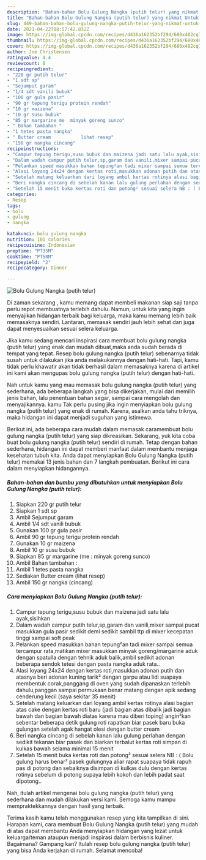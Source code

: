 ```yaml
---
description: "Bahan-bahan Bolu Gulung Nangka (putih telur) yang nikmat Untuk Jualan"
title: "Bahan-bahan Bolu Gulung Nangka (putih telur) yang nikmat Untuk Jualan"
slug: 449-bahan-bahan-bolu-gulung-nangka-putih-telur-yang-nikmat-untuk-jualan
date: 2021-04-22T08:57:42.832Z
image: https://img-global.cpcdn.com/recipes/d436a162352bf294/680x482cq70/bolu-gulung-nangka-putih-telur-foto-resep-utama.jpg
thumbnail: https://img-global.cpcdn.com/recipes/d436a162352bf294/680x482cq70/bolu-gulung-nangka-putih-telur-foto-resep-utama.jpg
cover: https://img-global.cpcdn.com/recipes/d436a162352bf294/680x482cq70/bolu-gulung-nangka-putih-telur-foto-resep-utama.jpg
author: Joe Christensen
ratingvalue: 4.4
reviewcount: 8
recipeingredient:
- "220 gr putih telur"
- "1 sdt sp"
- "Sejumput garam"
- "1/4 sdt vanili bubuk"
- "100 gr gula pasir"
- "90 gr tepung terigu protein rendah"
- "10 gr maizena"
- "10 gr susu bubuk"
- "85 gr margarine me  minyak goreng sunco"
- " Bahan tambahan "
- "1 tetes pasta nangka"
- " Butter cream           lihat resep"
- "150 gr nangka cincang"
recipeinstructions:
- "Campur tepung terigu,susu bubuk dan maizena jadi satu lalu ayak,sisihkan"
- "Dalam wadah campur putih telur,sp,garam dan vanili,mixer sampai pucat masukkan gula pasir sedikit demi sedikit sambil ttp di mixer kecepatan tinggi sampai soft peak"
- "Pelankan speed masukkan bahan tepung²an tadi mixer sampai semua tercampur rata,matikan mixer masukkan minyak goreng/margarine aduk dengan spatulla dengan tehnik aduk balik,ambil sedikit adonan beberapa sendok tetesi dengan pasta nangka aduk rata.."
- "Alasi loyang 24x24 dengan kertas roti,masukkan adonan putih dan atasnya beri adonan kuning tarik² dengan garpu atau lidi suapaya membentuk corak,panggang di oven yang sudah dipanaskan terlebih dahulu,panggan sampai permukaan benar matang dengan apik sedang cenderung kecil (saya sekitar 35 menit)"
- "Setelah matang keluarkan dari loyang ambil kertas rotinya alasi bagian atas cake dengan kertas roti baru (jadi bagian atas dibalik jadi bagian bawah dan bagian bawah diatas karena mau diberi toping) angin²kan sebentar beberapa detik gulung roti rapatkan biar pasek baru buka gulungan setelah agak hangat olesi dengan butter cream"
- "Beri nangka cincang di sebelah kanan lalu gulung perlahan dengan sedikit tekanan biar pasek dan biarkan terbalut kertas roti simpan di kulkas bawah selama minimal 15 menit"
- "Setelah 15 menit buka kertas roti dan potong² sesuai selera NB : ( Bolu gulung harus benar² pasek gulungnya aliar rapat suapaya tidak rapuh pas di potong dan sebaiknya disimpan di kulkas dulu dengan kertas rotinya sebelum di potong supaya lebih kokoh dan lebih padat saat dipotong.."
categories:
- Resep
tags:
- bolu
- gulung
- nangka

katakunci: bolu gulung nangka 
nutrition: 101 calories
recipecuisine: Indonesian
preptime: "PT35M"
cooktime: "PT58M"
recipeyield: "2"
recipecategory: Dinner

---
```



![Bolu Gulung Nangka (putih telur)](https://img-global.cpcdn.com/recipes/d436a162352bf294/680x482cq70/bolu-gulung-nangka-putih-telur-foto-resep-utama.jpg)

Di zaman  sekarang , kamu memang dapat membeli makanan siap saji tanpa perlu repot membuatnya terlebih dahulu. Namun, untuk kita yang ingin menyajikan hidangan terbaik bagi keluarga, maka kamu memang lebih baik memasaknya sendiri. Lantaran, memasak sendiri jauh lebih sehat dan juga dapat menyesuaikan sesuai selera keluarga.

Jika kamu sedang mencari inspirasi cara membuat bolu gulung nangka (putih telur) yang enak dan mudah dibuat,maka anda sudah berada di tempat yang tepat. Resep bolu gulung nangka (putih telur)  sebenarnya tidak susah untuk dilakukan jika anda melakukannya dengan hati-hati. Tapi, kamu tidak perlu khawatir akan tidak berhasil dalam memasaknya 
karena di artikel ini kami akan mengupas bolu gulung nangka (putih telur) dengan hati-hati.  



Nah untuk kamu yang mau memasak bolu gulung nangka (putih telur) yang sederhana, ada beberapa langkah yang bisa dikerjakan, mulai dari memilih jenis bahan, lalu penentuan bahan segar, sampai cara mengolah dan menyajikannya. kamu Tak perlu pusing jika ingin menyiapkan bolu gulung nangka (putih telur) yang enak di rumah. Karena, asalkan anda  tahu triknya, maka hidangan ini dapat menjadi suguhan yang istimewa.

Berikut ini, ada beberapa cara mudah dalam memasak caramembuat bolu gulung nangka (putih telur) yang siap dikreasikan. Sekarang, yuk kita coba buat bolu gulung nangka (putih telur) sendiri di rumah. Tetap dengan bahan sederhana, hidangan ini dapat memberi manfaat dalam membantu menjaga kesehatan tubuh kita. Anda dapat menyiapkan Bolu Gulung Nangka (putih telur) memakai 13 jenis bahan dan 7 langkah pembuatan. Berikut ini cara dalam menyiapkan hidangannya.

<!--inarticleads1-->

##### Bahan-bahan dan bumbu yang dibutuhkan untuk menyiapkan Bolu Gulung Nangka (putih telur):

1. Siapkan 220 gr putih telur
1. Siapkan 1 sdt sp
1. Ambil Sejumput garam
1. Ambil 1/4 sdt vanili bubuk
1. Gunakan 100 gr gula pasir
1. Ambil 90 gr tepung terigu protein rendah
1. Gunakan 10 gr maizena
1. Ambil 10 gr susu bubuk
1. Siapkan 85 gr margarine (me : minyak goreng sunco)
1. Ambil  Bahan tambahan :
1. Ambil 1 tetes pasta nangka
1. Sediakan  Butter cream           (lihat resep)
1. Ambil 150 gr nangka (cincang)




<!--inarticleads2-->

##### Cara menyiapkan Bolu Gulung Nangka (putih telur):

1. Campur tepung terigu,susu bubuk dan maizena jadi satu lalu ayak,sisihkan
1. Dalam wadah campur putih telur,sp,garam dan vanili,mixer sampai pucat masukkan gula pasir sedikit demi sedikit sambil ttp di mixer kecepatan tinggi sampai soft peak
1. Pelankan speed masukkan bahan tepung²an tadi mixer sampai semua tercampur rata,matikan mixer masukkan minyak goreng/margarine aduk dengan spatulla dengan tehnik aduk balik,ambil sedikit adonan beberapa sendok tetesi dengan pasta nangka aduk rata..
1. Alasi loyang 24x24 dengan kertas roti,masukkan adonan putih dan atasnya beri adonan kuning tarik² dengan garpu atau lidi suapaya membentuk corak,panggang di oven yang sudah dipanaskan terlebih dahulu,panggan sampai permukaan benar matang dengan apik sedang cenderung kecil (saya sekitar 35 menit)
1. Setelah matang keluarkan dari loyang ambil kertas rotinya alasi bagian atas cake dengan kertas roti baru (jadi bagian atas dibalik jadi bagian bawah dan bagian bawah diatas karena mau diberi toping) angin²kan sebentar beberapa detik gulung roti rapatkan biar pasek baru buka gulungan setelah agak hangat olesi dengan butter cream
1. Beri nangka cincang di sebelah kanan lalu gulung perlahan dengan sedikit tekanan biar pasek dan biarkan terbalut kertas roti simpan di kulkas bawah selama minimal 15 menit
1. Setelah 15 menit buka kertas roti dan potong² sesuai selera NB : ( Bolu gulung harus benar² pasek gulungnya aliar rapat suapaya tidak rapuh pas di potong dan sebaiknya disimpan di kulkas dulu dengan kertas rotinya sebelum di potong supaya lebih kokoh dan lebih padat saat dipotong..




Nah, itulah artikel mengenai  bolu gulung nangka (putih telur)  yang sederhana dan mudah dilakukan versi kami. Semoga kamu mampu mempraktekkannya dengan hasil yang terbaik. 

Terima kasih kamu telah menggunakan resep yang kita tampilkan di sini. Harapan kami, cara membuat  Bolu Gulung Nangka (putih telur) yang mudah di atas dapat membantu Anda menyiapkan hidangan yang lezat untuk keluarga/teman ataupun menjadi inspirasi dalam berbisnis kuliner. Bagaimana? Gampang kan? Itulah resep bolu gulung nangka (putih telur) yang bisa Anda kerjakan di rumah. Selamat mencoba!

